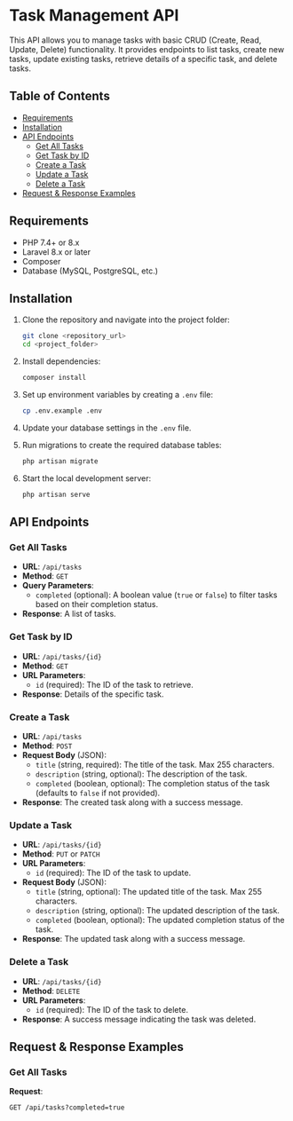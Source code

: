 # Task Management API

This API allows you to manage tasks with basic CRUD (Create, Read, Update, Delete) functionality. It provides endpoints to list tasks, create new tasks, update existing tasks, retrieve details of a specific task, and delete tasks.

## Table of Contents

- [Requirements](#requirements)
- [Installation](#installation)
- [API Endpoints](#api-endpoints)
  - [Get All Tasks](#get-all-tasks)
  - [Get Task by ID](#get-task-by-id)
  - [Create a Task](#create-a-task)
  - [Update a Task](#update-a-task)
  - [Delete a Task](#delete-a-task)
- [Request & Response Examples](#request--response-examples)

## Requirements

- PHP 7.4+ or 8.x
- Laravel 8.x or later
- Composer
- Database (MySQL, PostgreSQL, etc.)

## Installation

1. Clone the repository and navigate into the project folder:

    ```sh
    git clone <repository_url>
    cd <project_folder>
    ```

2. Install dependencies:

    ```sh
    composer install
    ```

3. Set up environment variables by creating a `.env` file:

    ```sh
    cp .env.example .env
    ```

4. Update your database settings in the `.env` file.

5. Run migrations to create the required database tables:

    ```sh
    php artisan migrate
    ```

6. Start the local development server:

    ```sh
    php artisan serve
    ```

## API Endpoints

### Get All Tasks

- **URL**: `/api/tasks`
- **Method**: `GET`
- **Query Parameters**:
  - `completed` (optional): A boolean value (`true` or `false`) to filter tasks based on their completion status.
- **Response**: A list of tasks.

### Get Task by ID

- **URL**: `/api/tasks/{id}`
- **Method**: `GET`
- **URL Parameters**:
  - `id` (required): The ID of the task to retrieve.
- **Response**: Details of the specific task.

### Create a Task

- **URL**: `/api/tasks`
- **Method**: `POST`
- **Request Body** (JSON):
  - `title` (string, required): The title of the task. Max 255 characters.
  - `description` (string, optional): The description of the task.
  - `completed` (boolean, optional): The completion status of the task (defaults to `false` if not provided).
- **Response**: The created task along with a success message.

### Update a Task

- **URL**: `/api/tasks/{id}`
- **Method**: `PUT` or `PATCH`
- **URL Parameters**:
  - `id` (required): The ID of the task to update.
- **Request Body** (JSON):
  - `title` (string, optional): The updated title of the task. Max 255 characters.
  - `description` (string, optional): The updated description of the task.
  - `completed` (boolean, optional): The updated completion status of the task.
- **Response**: The updated task along with a success message.

### Delete a Task

- **URL**: `/api/tasks/{id}`
- **Method**: `DELETE`
- **URL Parameters**:
  - `id` (required): The ID of the task to delete.
- **Response**: A success message indicating the task was deleted.

## Request & Response Examples

### Get All Tasks

**Request**:
```http
GET /api/tasks?completed=true
